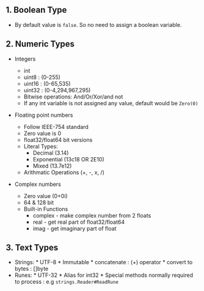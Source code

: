## 1. Boolean Type
* By default value is `false`. So no need to assign a boolean variable. 
## 2. Numeric Types
* Integers
	* int
	* uint8 : (0-255)
	* uint16 : (0-65,535)
	* uint32 : (0-4,294,967,295)
	* Bitwise operations: And/Or/Xor/and not
	* If any int variable is not assigned any value, default would be `Zero(0)`
	 
* Floating point numbers
	* Follow IEEE-754 standard
	* Zero value is 0
	* float32/float64 bit versions
	* Literal Types:
	  * Decimal (3.14)
	  * Exponential (13c18 OR 2E10)
	  * Mixed (13.7e12)
	* Arithmatic Operations (+, -, x, /)
* Complex numbers
	* Zero value (0+0i)
	* 64 & 128 bit 
	* Built-in Functions
		* complex - make complex number from 2 floats
		* real - get real part of float32/float64
		* imag - get imaginary part of float
## 3. Text Types 
 * Strings:
		* UTF-8
		* Immutable
		* concatenate : (+) operator
		* convert to bytes : []byte
 * Runes:
		* UTF-32
		* Alias for int32
		* Special methods normally required to process : e.g `strings.Reader#ReadRune`
